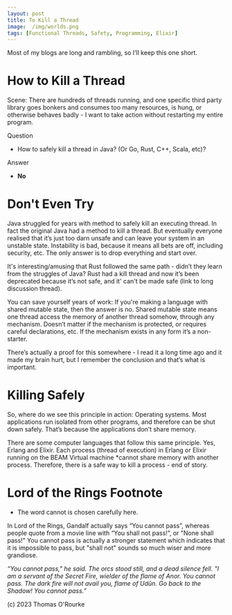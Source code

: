 ```yaml
---
layout: post
title: To Kill a Thread 
image:  /img/worlds.png
tags: [Functional Threads, Safety, Programming, Elixir]
---
```


Most of my blogs are long and rambling, so I’ll keep this one short.

# How to Kill a Thread

Scene:  There are hundreds of threads running, and one specific third party library goes bonkers and consumes too many resources, is hung, or otherwise behaves badly - I want to take action without restarting my entire program.

Question
* How to safely kill a thread in Java? (Or Go, Rust, C++, Scala, etc)?

Answer
* **No**

# Don't Even Try

Java struggled for years with method to safely kill an executing thread. In fact the original Java had a method to kill a thread. But eventually everyone realised that it’s just too darn unsafe and can leave your system in an unstable state. Instability is bad, because it means all bets are off, including security, etc. The only answer is to drop everything and start over.

It's interesting/amusing that Rust followed the same path - didn’t they learn from the struggles of Java? Rust had a kill thread and now it’s been deprecated because it’s not safe, and it' can't be made safe (link to long discussion thread).

You can save yourself years of work: If you're making a language with shared mutable state, then the answer is no.  Shared mutable state means one thread access the memory of another thread somehow, through any mechanism. Doesn’t matter if the mechanism is protected, or requires careful declarations, etc. If the mechanism exists in any form it’s a non-starter. 

There’s actually a proof for this somewhere - I read it a long time ago and it made my brain hurt, but I remember the conclusion and that’s what is important.

# Killing Safely

So, where do we see this principle in action: Operating systems. Most applications run isolated from other programs, and therefore can be shut down safely. That’s because the applications don’t share memory.

There are some computer languages that follow this same principle. Yes, Erlang and Elixir. Each process (thread of execution) in Erlang or Elixir running on the BEAM Virtual machine *cannot share memory with another process. Therefore, there is a safe way to kill a process - end of story. 

# Lord of the Rings Footnote

* The word cannot is chosen carefully here.

In Lord of the Rings, Gandalf actually says “You cannot pass”, whereas people quote from a movie line with “You shall not pass!”, or "None shall pass!" You cannot pass is actually a stronger statement which indicates that it is impossible to pass, but "shall not" sounds so much wiser and more grandiose. 

*“You cannot pass," he said. The orcs stood still, and a dead silence fell. "I am a servant of the Secret Fire, wielder of the flame of Anor. You cannot pass. The dark fire will not avail you, flame of Udûn. Go back to the Shadow! You cannot pass.”*


(c) 2023 Thomas O'Rourke